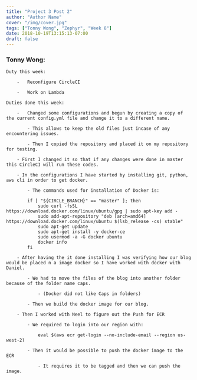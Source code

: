 ```yaml
---
title: "Project 3 Post 2"
author: "Author Name"
cover: "/img/cover.jpg"
tags: ["Tonny Wong", "Zephyr", "Week 8"]
date: 2018-10-19T13:15:13-07:00
draft: false
---
```

<h3> Tonny Wong: </h3>

	Duty this week:
	
		-	Reconfigure CircleCI
		
		-	Work on Lambda

	Duties done this week:
		
		-	Changed some configurations and begun by creating a copy of the current config.yml file and change it to a different name.
			
			- This allows to keep the old files just incase of any encountering issues.
			
			- Then I copied the repository and placed it on my repository for testing.
		
		- First I changed it so that if any changes were done in master this CircleCI will run these codes.
		
		- In the configurations I have started by installing git, python, aws cli in order to get docker.
			
			- The commands used for installation of Docker is:
					
			if [ "${CIRCLE_BRANCH}" == "master" ]; then
                sudo curl -fsSL https://download.docker.com/linux/ubuntu/gpg | sudo apt-key add -
                sudo add-apt-repository "deb [arch=amd64] https://download.docker.com/linux/ubuntu $(lsb_release -cs) stable"
                sudo apt-get update
                sudo apt-get install -y docker-ce
                sudo usermod -a -G docker ubuntu
                docker info
            fi
			
		- After having the it done installing I was verifying how our blog would be placed n a image docker so I have worked with docker with Daniel.
		
			- We had to move the files of the blog into another folder because of the folder name caps.
			
				- (Docker did not like Caps in folders)
			
			- Then we build the docker image for our blog.
			
		- Then I worked with Neel to figure out the Push for ECR
			
			- We required to login into our region with:
				
				eval $(aws ecr get-login --no-include-email --region us-west-2)
				
			- Then it would be possible to push the docker image to the ECR
			
				- It requires it to be tagged and then we can push the image.
			
				
						

